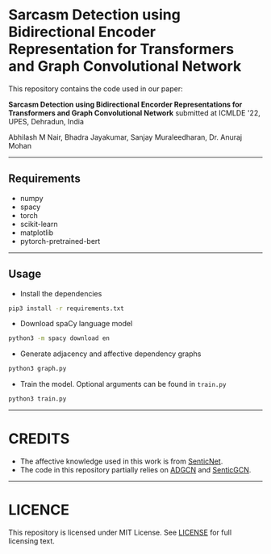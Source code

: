 # Sarcasm Detection using Bidirectional Encoder Representation for Transformers and Graph Convolutional Network

This repository contains the code used in our paper:

**Sarcasm Detection using Bidirectional Encorder Representations for Transformers and Graph Convolutional Network** submitted at ICMLDE '22, UPES, Dehradun, India

Abhilash M Nair, Bhadra Jayakumar, Sanjay Muraleedharan, Dr. Anuraj Mohan

---

## Requirements
- numpy
- spacy
- torch
- scikit-learn
- matplotlib
- pytorch-pretrained-bert

---

## Usage
- Install the dependencies
```bash
pip3 install -r requirements.txt
```

- Download spaCy language model
```bash
python3 -m spacy download en
```

- Generate adjacency and affective dependency graphs
```bash
python3 graph.py
```

- Train the model. Optional arguments can be found in `train.py`
```bash
python3 train.py
```
---

# CREDITS
- The affective knowledge used in this work is from [SenticNet](https://sentic.net/).
- The code in this repository partially relies on [ADGCN](https://github.com/BinLiang-NLP/ADGCN-Sarcasm) and [SenticGCN](https://github.com/BinLiang-NLP/Sentic-GCN).

---

# LICENCE
This repository is licensed under MIT License. See [LICENSE](https://github.com/abhilashmnair/Sarcasm-Detection-with-BERT-and-GCN/blob/main/LICENSE) for full licensing text.
